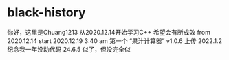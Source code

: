 # black-history
你好，这里是Chuang1213
从2020.12.14开始学习C++
希望会有所成效
from 2020.12.14 start
2020.12.19 3:40 am 第一个 “果汁计算器” v1.0.6 上传
2022.1.2 纪念我一年没动代码
24.6.5 似了，但没完全似
